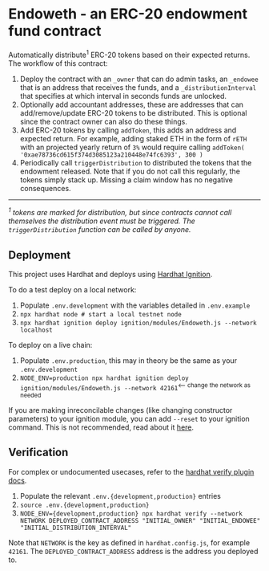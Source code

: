 # Endoweth - an ERC-20 endowment fund contract

Automatically distribute<sup>1</sup> ERC-20 tokens based on their expected returns. The workflow of this contract:

1. Deploy the contract with an `_owner` that can do admin tasks, an `_endowee` that is an address that receives the funds, and a `_distributionInterval` that specifies at which interval in seconds funds are unlocked.
2. Optionally add accountant addresses, these are addresses that can add/remove/update ERC-20 tokens to be distributed. This is optional since the contract owner can also do these things.
3. Add ERC-20 tokens by calling `addToken`, this adds an address and expected return. For example, adding staked ETH in the form of `rETH` with an projected yearly return of `3%` would require calling `addToken( '0xae78736cd615f374d3085123a210448e74fc6393', 300 )`
4. Periodically call `triggerDistribution` to distributed the tokens that the endowment released. Note that if you do not call this regularly, the tokens simply stack up. Missing a claim window has no negative consequences.

---

*<sup>1</sup> tokens are marked for distribution, but since contracts cannot call themselves the distribution event must be triggered. The `triggerDistribution` function can be called by anyone.*

## Deployment

This project uses Hardhat and deploys using [Hardhat Ignition](https://hardhat.org/ignition/docs/getting-started#overview).

To do a test deploy on a local network:

1. Populate `.env.development` with the variables detailed in `.env.example`
1. `npx hardhat node # start a local testnet node`
1. `npx hardhat ignition deploy ignition/modules/Endoweth.js --network localhost`

To deploy on a live chain:

1. Populate `.env.production`, this may in theory be the same as your `.env.development`
1. `NODE_ENV=production npx hardhat ignition deploy ignition/modules/Endoweth.js --network 42161`<sup><-- change the network as needed</sup>

If you are making inreconcilable changes (like changing constructor parameters) to your ignition module, you can add `--reset` to your ignition command. This is not recommended, read about it [here](https://hardhat.org/ignition/docs/advanced/reconciliation).

## Verification

For complex or undocumented usecases, refer to the [hardhat verify plugin docs](https://hardhat.org/hardhat-runner/plugins/nomicfoundation-hardhat-verify).

1. Populate the relevant `.env.{development,production}` entries
1. `source .env.{development,production}`
1. `NODE_ENV={development,production} npx hardhat verify --network NETWORK DEPLOYED_CONTRACT_ADDRESS "INITIAL_OWNER" "INITIAL_ENDOWEE" "INITIAL_DISTRIBUTION_INTERVAL"`

Note that `NETWORK` is the key as defined in `hardhat.config.js`, for example `42161`. The `DEPLOYED_CONTRACT_ADDRESS` address is the address you deployed to.
